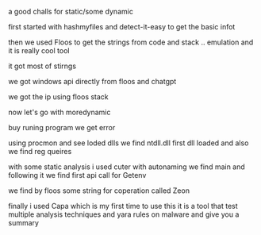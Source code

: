 a good challs for static/some dynamic


first started with hashmyfiles and detect-it-easy
to get the basic infot



then we used Floos to get the strings from code and stack .. emulation and it is really cool tool 

it got most of stirngs 


we got windows api directly from floos and chatgpt 


we got the ip using  floos stack


now let's go with moredynamic 

buy runing program we get error 

using  procmon and see loded dlls we find ntdll.dll first dll loaded  and also we find reg queires 


with some static analysis i used cuter with autonaming we find main and following it we find first api call for Getenv

we find by floos some string for coperation called Zeon


finally i used Capa which is my first time to use this it is a tool that test multiple analysis techniques and yara rules on malware and give you a summary 